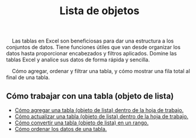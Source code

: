 ﻿---
title: Lista de objetos
second_title: Aspose.Cells Cloud Documen
type: docs
url: /es/list-objects/
aliases: [/working-with-list-objects/,/working-with-list-object-or-table/]
keywords: Add, delete, update, and get a list object(table) into an Excel worksheet
description: Aspose.Cells Cloud REST API admite agregar, eliminar, actualizar y obtener un objeto de lista (tabla) en una hoja de trabajo Excel. SDK admite tipos de lenguajes de desarrollo. Incluyen Android, C#, Go, Java, NodeJS, Perl, PHP, Python, Ruby y Swift.
weight: 100
---
 &nbsp;&nbsp;&nbsp;&nbsp;Las tablas en Excel son beneficiosas para dar una estructura a los conjuntos de datos. Tiene funciones útiles que van desde organizar los datos hasta proporcionar encabezados y filtros aplicados. Domine las tablas Excel y analice sus datos de forma rápida y sencilla.

&nbsp;&nbsp;&nbsp;&nbsp;Cómo agregar, ordenar y filtrar una tabla, y cómo mostrar una fila total al final de una tabla.

## Cómo trabajar con una tabla (objeto de lista)
  
- [Cómo agregar una tabla (objeto de lista) dentro de la hoja de trabajo.](/cells/es/add-a-list-object-or-table-inside-the-worksheet/)
- [Cómo actualizar una tabla (objeto de lista) dentro de la hoja de trabajo.](/cells/es/update-a-list-object-or-table-inside-the-worksheet/)
- [Cómo convertir una tabla (objeto de lista) en un rango.](/cells/es/convert-list-object-or-table-to-range/)
- [Cómo ordenar los datos de una tabla.](/cells/es/sort-table-data/)
